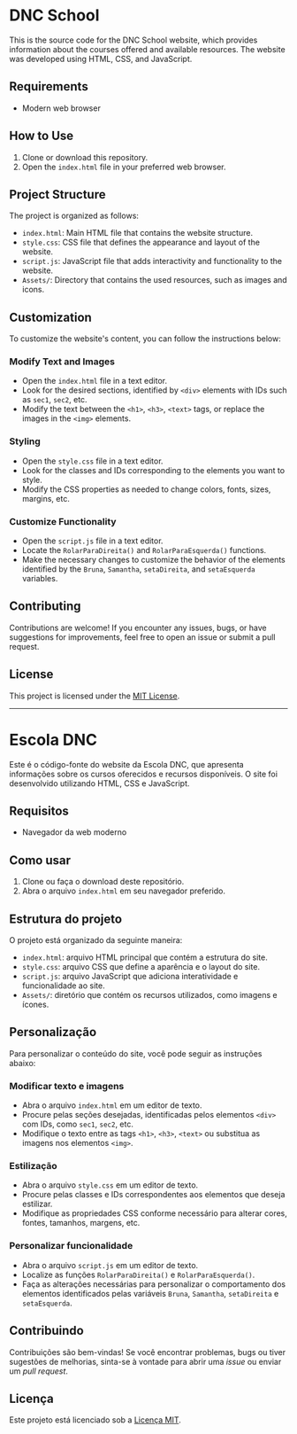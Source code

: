 # DNC School

This is the source code for the DNC School website, which provides information about the courses offered and available resources. The website was developed using HTML, CSS, and JavaScript.

## Requirements

- Modern web browser

## How to Use

1. Clone or download this repository.
2. Open the `index.html` file in your preferred web browser.

## Project Structure

The project is organized as follows:

- `index.html`: Main HTML file that contains the website structure.
- `style.css`: CSS file that defines the appearance and layout of the website.
- `script.js`: JavaScript file that adds interactivity and functionality to the website.
- `Assets/`: Directory that contains the used resources, such as images and icons.

## Customization

To customize the website's content, you can follow the instructions below:

### Modify Text and Images

- Open the `index.html` file in a text editor.
- Look for the desired sections, identified by `<div>` elements with IDs such as `sec1`, `sec2`, etc.
- Modify the text between the `<h1>`, `<h3>`, `<text>` tags, or replace the images in the `<img>` elements.

### Styling

- Open the `style.css` file in a text editor.
- Look for the classes and IDs corresponding to the elements you want to style.
- Modify the CSS properties as needed to change colors, fonts, sizes, margins, etc.

### Customize Functionality

- Open the `script.js` file in a text editor.
- Locate the `RolarParaDireita()` and `RolarParaEsquerda()` functions.
- Make the necessary changes to customize the behavior of the elements identified by the `Bruna`, `Samantha`, `setaDireita`, and `setaEsquerda` variables.

## Contributing

Contributions are welcome! If you encounter any issues, bugs, or have suggestions for improvements, feel free to open an issue or submit a pull request.

## License

This project is licensed under the [MIT License](LICENSE).

-------------
# Escola DNC

Este é o código-fonte do website da Escola DNC, que apresenta informações sobre os cursos oferecidos e recursos disponíveis. O site foi desenvolvido utilizando HTML, CSS e JavaScript.

## Requisitos

- Navegador da web moderno

## Como usar

1. Clone ou faça o download deste repositório.
2. Abra o arquivo `index.html` em seu navegador preferido.

## Estrutura do projeto

O projeto está organizado da seguinte maneira:

- `index.html`: arquivo HTML principal que contém a estrutura do site.
- `style.css`: arquivo CSS que define a aparência e o layout do site.
- `script.js`: arquivo JavaScript que adiciona interatividade e funcionalidade ao site.
- `Assets/`: diretório que contém os recursos utilizados, como imagens e ícones.

## Personalização

Para personalizar o conteúdo do site, você pode seguir as instruções abaixo:

### Modificar texto e imagens

- Abra o arquivo `index.html` em um editor de texto.
- Procure pelas seções desejadas, identificadas pelos elementos `<div>` com IDs, como `sec1`, `sec2`, etc.
- Modifique o texto entre as tags `<h1>`, `<h3>`, `<text>` ou substitua as imagens nos elementos `<img>`.

### Estilização

- Abra o arquivo `style.css` em um editor de texto.
- Procure pelas classes e IDs correspondentes aos elementos que deseja estilizar.
- Modifique as propriedades CSS conforme necessário para alterar cores, fontes, tamanhos, margens, etc.

### Personalizar funcionalidade

- Abra o arquivo `script.js` em um editor de texto.
- Localize as funções `RolarParaDireita()` e `RolarParaEsquerda()`.
- Faça as alterações necessárias para personalizar o comportamento dos elementos identificados pelas variáveis `Bruna`, `Samantha`, `setaDireita` e `setaEsquerda`.

## Contribuindo

Contribuições são bem-vindas! Se você encontrar problemas, bugs ou tiver sugestões de melhorias, sinta-se à vontade para abrir uma *issue* ou enviar um *pull request*.

## Licença

Este projeto está licenciado sob a [Licença MIT](LICENSE).



